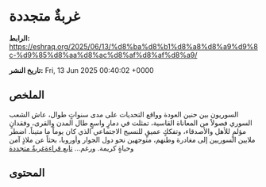 # غربةٌ متجددة

**الرابط:** https://eshraq.org/2025/06/13/%d8%ba%d8%b1%d8%a8%d8%a9%d9%8c-%d9%85%d8%aa%d8%ac%d8%af%d8%af%d8%a9/

**تاريخ النشر:** Fri, 13 Jun 2025 00:40:02 +0000

## الملخص

السوريون بين حنين العودة وواقع التحديات على مدى سنواتٍ طوال، عاش الشعب السوري فصولاً من المعاناة القاسية، تمثلت في دمارٍ واسعٍ طال المدن والقرى، وفقدانٍ مؤلمٍ للأهل والأصدقاء، وتفككٍ عميقٍ للنسيج الاجتماعي الذي كان يوماً ما متيناً. اضطر ملايين السوريين إلى مغادرة وطنهم، متوجهين نحو دول الجوار وأوروبا، بحثاً عن ملاذٍ آمن وحياةٍ كريمة. ورغم&#8230; <a class="more-link" href="https://eshraq.org/2025/06/13/%d8%ba%d8%b1%d8%a8%d8%a9%d9%8c-%d9%85%d8%aa%d8%ac%d8%af%d8%af%d8%a9/">تابع قراءة<span class="screen-reader-text">غربةٌ متجددة</span></a>

## المحتوى


